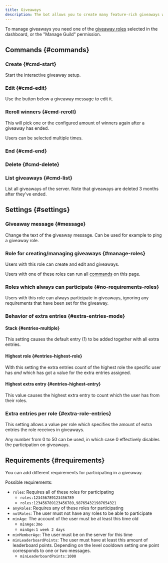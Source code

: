 ```yaml
---
title: Giveaways
description: The bot allows you to create many feature-rich giveaways with multiple settings and requirements available.
---
```


To manage giveaways you need one of the [giveaway roles](https://tomatenkuchen.com/dashboard/settings#giveawayManageRoles) selected in the dashboard, or the "Manage Guild" permission.

## Commands {#commands}

### Create {#cmd-start}

<Command name="giveaway start"></Command>

Start the interactive giveaway setup.

### Edit {#cmd-edit}

Use the button below a giveaway message to edit it.

### Reroll winners {#cmd-reroll}

<Command name="giveaway reroll" slash="message:Message ID" message="<Message ID>"></Command>

This will pick one or the configured amount of winners again after a giveaway has ended.

Users can be selected multiple times.

### End {#cmd-end}

<Command name="giveaway end" slash="message:Message ID" message="<Message ID>"></Command>

### Delete {#cmd-delete}

<Command name="giveaway delete" slash="message:Message ID" message="<Message ID>"></Command>

### List giveaways {#cmd-list}

<Command name="giveaway list"></Command>

List all giveaways of the server. Note that giveaways are deleted 3 months after they've ended.

## Settings {#settings}

### Giveaway message {#message}

Change the text of the giveaway message. Can be used for example to ping a giveaway role.

### Role for creating/managing giveaways {#manage-roles}

Users with this role can create and edit and giveaways.

Users with one of these roles can run all [commands](#commands) on this page.

### Roles which always can participate {#no-requirements-roles}

Users with this role can always participate in giveaways, ignoring any requirements that have been set for the giveaway.

### Behavior of extra entries {#extra-entries-mode}

#### Stack {#entries-multiple}

This setting causes the default entry (1) to be added together with all extra entries.

#### Highest role {#entries-highest-role}

With this setting the extra entries count of the highest role the specific user has *and* which has got a value for the extra entries assigned.

#### Highest extra entry {#entries-highest-entry}

This value causes the highest extra entry to count which the user has from their roles.

### Extra entries per role {#extra-role-entries}

This setting allows a value per role which specifies the amount of extra entries the role receives in giveaways.

Any number from 0 to 50 can be used, in which case 0 effectively disables the participation on giveaways.

## Requirements {#requirements}

You can add different requirements for participating in a giveaway.

Possible requirements:
- `roles`: Requires all of these roles for participating
	- `roles:123456789123456789`
	- `roles:123456789123456789,987654321987654321`
- `anyRoles`: Requires any of these roles for participating
- `notRoles`: The user must not have any roles to be able to participate
- `minAge`: The account of the user must be at least this time old
	- `minAge:3mo`
	- `minAge:1 week 2 days`
- `minMemberAge`: The user must be on the server for this time
- `minLeaderboardPoints`: The user must have at least this amount of leaderboard points. Depending on the level cooldown setting one point corresponds to one or two messages.
	- `minLeaderboardPoints:1000`
